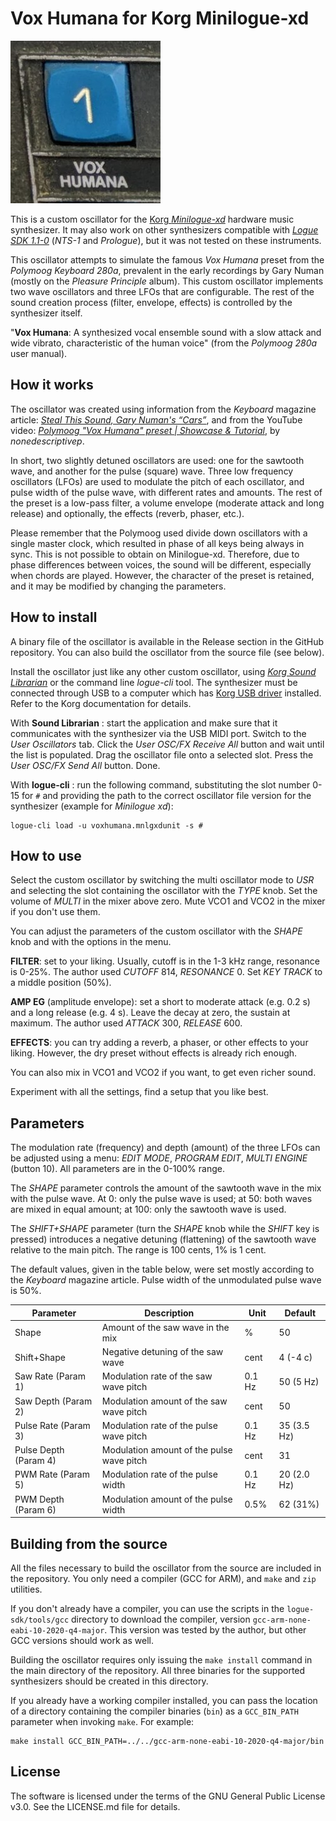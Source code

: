 # Vox Humana for Korg Minilogue-xd

![Preset #1](preset1.jpg)

This is a custom oscillator for the [Korg _Minilogue-xd_](https://www.korg.com/products/synthesizers/minilogue_xd) hardware music synthesizer. It may also work on other synthesizers compatible with [_Logue SDK 1.1-0_](https://korginc.github.io/logue-sdk/) (_NTS-1_ and _Prologue_), but it was not tested on these instruments.

This oscillator attempts to simulate the famous _Vox Humana_ preset from the _Polymoog Keyboard 280a_, prevalent in the early recordings by Gary Numan (mostly on the _Pleasure Principle_ album). This custom oscillator implements two wave oscillators and three LFOs that are configurable. The rest of the sound creation process (filter, envelope, effects) is controlled by the synthesizer itself.

"__Vox Humana__: A synthesized vocal ensemble sound with a slow attack and wide vibrato, characteristic of the human voice" (from the _Polymoog 280a_ user manual).


## How it works

The oscillator was created using information from 
the _Keyboard_ magazine article: [_Steal This Sound, Gary Numan's “Cars”_](https://web.archive.org/web/20150928161839/http://www.keyboardmag.com/create-sounds/1256/steal-this-sound-gary-numans-cars/28419),
and from the YouTube video:
[_Polymoog "Vox Humana" preset | Showcase & Tutorial_](https://www.youtube.com/watch?v=W1mi1L1AuSI), by _nonedescriptivep_.

In short, two slightly detuned oscillators are used: one for the sawtooth wave, and another for the pulse (square) wave. Three low frequency oscillators (LFOs) are used to modulate the pitch of each oscillator, and pulse width of the pulse wave, with different rates and amounts. The rest of the preset is a low-pass filter, a volume envelope (moderate attack and long release) and optionally, the effects (reverb, phaser, etc.).

Please remember that the Polymoog used divide down oscillators with a single master clock, which resulted in phase of all keys being always in sync. This is not possible to obtain on Minilogue-xd. Therefore, due to phase differences between voices, the sound will be different, especially when chords are played. However, the character of the preset is retained, and it may be modified by changing the parameters.


## How to install

A binary file of the oscillator is available in the Release section in the GitHub repository. You can also build the oscillator from the source file (see below).

Install the oscillator just like any other custom oscillator, using [_Korg Sound Librarian_](https://www.korg.com/us/support/download/product/0/811/) or the command line _logue-cli_ tool. The synthesizer must be connected through USB to a computer which has [Korg USB driver](https://www.korg.com/us/support/download/driver/0/811/3541/) installed. Refer to the Korg documentation for details.

With **Sound Librarian** : start the application and make sure that it communicates with the synthesizer via the USB MIDI port. Switch to the _User Oscillators_ tab. Click the _User OSC/FX Receive All_ button and wait until the list is populated. Drag the oscillator file onto a selected slot. Press the _User OSC/FX Send All_ button. Done.

With **logue-cli** : run the following command, substituting the slot number 0-15 for ```#``` and providing the path to the correct oscillator file version for the synthesizer (example for _Minilogue xd_):

```
logue-cli load -u voxhumana.mnlgxdunit -s #
```


## How to use

Select the custom oscillator by switching the multi oscillator mode to _USR_ and selecting the slot containing the oscillator with the _TYPE_ knob. Set the volume of _MULTI_ in the mixer above zero. Mute VCO1 and VCO2 in the mixer if you don't use them.

You can adjust the parameters of the custom oscillator with the _SHAPE_ knob and with the options in the menu.

__FILTER__: set to your liking. Usually, cutoff is in the 1-3 kHz range, resonance is 0-25%. The author used _CUTOFF_ 814, _RESONANCE_ 0. Set _KEY TRACK_ to a middle position (50%).

__AMP EG__ (amplitude envelope): set a short to moderate attack (e.g. 0.2 s) and a long release (e.g. 4 s). Leave the decay at zero, the sustain at maximum. The author used _ATTACK_ 300, _RELEASE_ 600.

__EFFECTS__: you can try adding a reverb, a phaser, or other effects to your liking. However, the dry preset without effects is already rich enough.

You can also mix in VCO1 and VCO2 if you want, to get even richer sound.

Experiment with all the settings, find a setup that you like best.


## Parameters

The modulation rate (frequency) and depth (amount) of the three LFOs can be adjusted using a menu: _EDIT MODE_, _PROGRAM EDIT_, _MULTI ENGINE_ (button 10). All parameters are in the 0-100% range.

The _SHAPE_ parameter controls the amount of the sawtooth wave in the mix with the pulse wave. At 0: only the pulse wave is used; at 50: both waves are mixed in equal amount; at 100: only the sawtooth wave is used.

The _SHIFT+SHAPE_ parameter (turn the _SHAPE_ knob while the _SHIFT_ key is pressed) introduces a negative detuning (flattening) of the sawtooth wave relative to the main pitch. The range is 100 cents, 1% is 1 cent.

The default values, given in the table below, were set mostly according to the _Keyboard_ magazine article. Pulse width of the unmodulated pulse wave is 50%.

| Parameter             | Description                               | Unit   | Default     |
| --------------------- | ----------------------------------------- | ------ | ----------- |
| Shape                 | Amount of the saw wave in the mix         | %      | 50          |
| Shift+Shape           | Negative detuning of the saw wave         | cent   | 4 (-4 c)    |
| Saw Rate (Param 1)    | Modulation rate of the saw wave pitch     | 0.1 Hz | 50 (5 Hz)   |
| Saw Depth (Param 2)   | Modulation amount of the saw wave pitch   | cent   | 50          |
| Pulse Rate (Param 3)  | Modulation rate of the pulse wave pitch   | 0.1 Hz | 35 (3.5 Hz) |
| Pulse Depth (Param 4) | Modulation amount of the pulse wave pitch | cent   | 31          |
| PWM Rate (Param 5)    | Modulation rate of the pulse width        | 0.1 Hz | 20 (2.0 Hz) |
| PWM Depth (Param 6)   | Modulation amount of the pulse width      | 0.5%   | 62 (31%)    |


## Building from the source

All the files necessary to build the oscillator from the source are included in the repository. You only need a compiler (GCC for ARM), and `make` and `zip` utilities.

If you don't already have a compiler, you can use the scripts in the `logue-sdk/tools/gcc` directory to download the compiler, version `gcc-arm-none-eabi-10-2020-q4-major`. This version was tested by the author, but other GCC versions should work as well.

Building the oscillator requires only issuing the `make install` command in the main directory of the repository. All three binaries for the supported synthesizers should be created in this directory.

If you already have a working compiler installed, you can pass the location of a directory containing the compiler binaries (`bin`) as a `GCC_BIN_PATH` parameter when invoking `make`. For example:

```
make install GCC_BIN_PATH=../../gcc-arm-none-eabi-10-2020-q4-major/bin
```


## License

The software is licensed under the terms of the GNU General Public License v3.0. See the LICENSE.md file for details.
